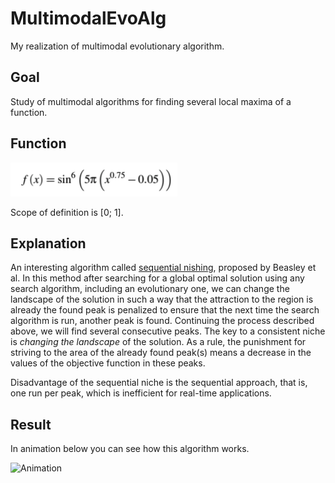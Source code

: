 # MultimodalEvoAlg

My realization of multimodal evolutionary algorithm.

## Goal

Study of multimodal algorithms for finding several local maxima of a function.

## Function

![Function](pictures/function.png)

Scope of definition is [0; 1].

## Explanation

An interesting algorithm called [sequential nishing](https://direct.mit.edu/evco/article-abstract/1/2/101/1103/A-Sequential-Niche-Technique-for-Multimodal?redirectedFrom=fulltext), proposed by Beasley et al. In this method after searching for a global optimal solution using any search algorithm, including an evolutionary one, we can change the landscape of the solution in such a way that the attraction to the region is already the found peak is penalized to ensure that the next time the search algorithm is run, another peak is found. Continuing the process described above, we will find several consecutive peaks. The key to a consistent niche is _changing the landscape_ of the solution. As a rule, the punishment for striving to the area of the already found peak(s) means a decrease in the values of the objective function in these peaks.

Disadvantage of the sequential niche is the sequential approach, that is, one run per peak, which is inefficient for real-time applications.

## Result

In animation below you can see how this algorithm works.

![Animation](pictures/animation.gif)

